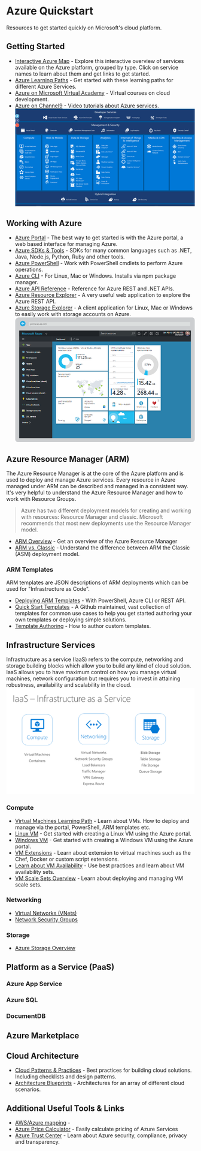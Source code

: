 # Azure Quickstart
Resources to get started quickly on Microsoft's cloud platform.

## Getting Started
- [Interactive Azure Map](https://aka.ms/azmap) - Explore this interactive overview of services available on the Azure platform, grouped by type. Click on service names to learn about them and get links to get started.
- [Azure Learning Paths](https://azure.microsoft.com/en-us/documentation/learning-paths/) - Get started with these learning paths for different Azure Services.
- [Azure on Microsoft Virtual Academy](https://mva.microsoft.com/training-topics/cloud-app-development) - Virtual courses on cloud development.
- [Azure on Channel9](https://channel9.msdn.com/Azure) - Video tutorials about Azure services.
![Architecture](resources/azmap.png)

## Working with Azure
- [Azure Portal](https://portal.azure.com) - The best way to get started is with the Azure portal, a web based interface for managing Azure.
- [Azure SDKs & Tools](https://azure.microsoft.com/en-us/downloads/) - SDKs for many common languages such as .NET, Java, Node.js, Python, Ruby and other tools.
- [Azure PowerShell](https://msdn.microsoft.com/en-us/library/jj156055.aspx) - Work with PowerShell cmdlets to perform Azure operations.
- [Azure CLI](https://azure.microsoft.com/en-us/documentation/articles/xplat-cli-install/) - For Linux, Mac or Windows. Installs via npm package manager.
- [Azure API Reference](https://msdn.microsoft.com/en-us/library/azure/mt420159.aspx) - Reference for Azure REST and .NET APIs.
- [Azure Resource Explorer](http://resources.azure.com/) - A very useful web application to explore the Azure REST API.
- [Azure Storage Explorer](http://storageexplorer.com/) - A client application for Linux, Mac or Windows to easily work with storage accounts on Azure. 
![Architecture](resources/portal.png)

## Azure Resource Manager (ARM)
The Azure Resource Manager is at the core of the Azure platform and is used to deploy and manage Azure services. Every resource in Azure managed under ARM can be described and managed in a consistent way. It's very helpful to understand the Azure Resource Manager and how to work with Resource Groups.
> Azure has two different deployment models for creating and working with resources: Resource Manager and classic. Microsoft recommends that most new deployments use the Resource Manager model. 

- [ARM Overview](https://azure.microsoft.com/en-us/documentation/articles/resource-group-overview/) - Get an overview of the Azure Resource Manager
- [ARM vs. Classic](https://azure.microsoft.com/en-us/documentation/articles/resource-manager-deployment-model/) - Understand the difference between ARM the Classic (ASM) deployment model.

### ARM Templates
ARM templates are JSON descriptions of ARM deployments which can be used for "Infrastructure as Code".
- [Deploying ARM Templates](https://azure.microsoft.com/en-us/documentation/articles/resource-group-template-deploy/) - With PowerShell, Azure CLI or REST API.
- [Quick Start Templates](https://github.com/Azure/azure-quickstart-templates) - A Github maintained, vast collection of templates for common use cases to help you get started authoring your own templates or deploying simple solutions.
- [Template Authoring](https://azure.microsoft.com/en-us/documentation/articles/resource-group-authoring-templates/) - How to author custom templates.

## Infrastructure Services
Infrastructure as a service (IaaS) refers to the compute, networking and storage building blocks which allow you to build any kind of cloud solution. IaaS allows you to have maximum control on how you manage virtual machines, network configuration but requires you to invest in attaining robustness, availability and scalability in the cloud.  
![Architecture](resources/iaas.png)

### Compute
- [Virtual Machines Learning Path](https://azure.microsoft.com/en-us/documentation/learning-paths/virtual-machines/) - Learn about VMs. How to deploy and manage via the portal, PowerShell, ARM templates etc.
- [Linux VM](https://azure.microsoft.com/en-us/documentation/articles/virtual-machines-linux-quick-create-portal/) - Get started with creating a Linux VM using the Azure portal.
- [Windows VM](https://azure.microsoft.com/en-us/documentation/articles/virtual-machines-windows-hero-tutorial/) -  Get started with creating a Windows VM using the Azure portal.
- [VM Extensions](https://azure.microsoft.com/en-us/documentation/articles/virtual-machines-windows-extensions-features/) - Learn about extension to virtual machines such as the Chef, Docker or custom script extensions.
- [Learn about VM Availability](https://azure.microsoft.com/en-us/documentation/articles/virtual-machines-linux-manage-availability/) - Use best practices and learn about VM availability sets.
- [VM Scale Sets Overview](https://azure.microsoft.com/en-us/documentation/articles/virtual-machine-scale-sets-overview/) - Learn about deploying and managing VM scale sets.
### Networking
- [Virtual Networks (VNets)](https://azure.microsoft.com/en-us/documentation/articles/virtual-networks-overview/)
- [Network Security Groups](https://azure.microsoft.com/en-us/documentation/articles/virtual-networks-nsg/)
### Storage
- [Azure Storage Overview](https://azure.microsoft.com/en-us/documentation/articles/storage-introduction/)

## Platform as a Service (PaaS)
### Azure App Service
### Azure SQL
### DocumentDB

## Azure Marketplace

## Cloud Architecture
- [Cloud Patterns & Practices](https://aka.ms/mspnp) - Best practices for building cloud solutions. Including checklists and design patterns. 
- [Architecture Blueprints](https://msdn.microsoft.com/architects-blueprints-msdn) - Architectures for an array of different cloud scenarios.

## Additional Useful Tools & Links
- [AWS/Azure mapping](https://azure.microsoft.com/en-us/campaigns/azure-vs-aws/mapping/) - 
- [Azure Price Calculator]( https://aka.ms/azurecalc) - Easily calculate pricing of Azure Services
- [Azure Trust Center](https://azure.microsoft.com/en-us/support/trust-center/) - Learn about Azure security, compliance, privacy and transparency. 